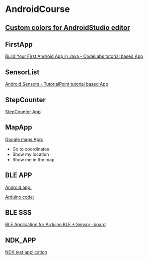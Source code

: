 # AndroidCourse

## [Custom colors for AndroidStudio editor](https://github.com/AleksiMoilanen/AndroidCourse/tree/master/Android%20Studio%20settings)

## FirstApp
[Build Your First Android App in Java - CodeLabs tutorial based App](https://github.com/AleksiMoilanen/AndroidCourse/tree/master/FirstApp)

## SensorList
[Android Sensors - TutorialPoint tutorial based App](https://github.com/AleksiMoilanen/AndroidCourse/tree/master/SensorList)

## StepCounter
[StepCounter App](https://github.com/AleksiMoilanen/AndroidCourse/tree/master/StepCounter)

## MapApp
[Google maps App:](https://github.com/AleksiMoilanen/AndroidCourse/tree/master/MapApp) 
- Go to coordinates
- Show my location
- Show me in the map

## BLE APP
[Android app:](https://github.com/AleksiMoilanen/AndroidCourse/tree/master/BLE/BLE_android)

[Arduino code:](https://github.com/AleksiMoilanen/AndroidCourse/tree/master/BLE/BLE_arduino/BLE)

## BLE SSS
[BLE Application for Arduino BLE + Sensor -board](https://github.com/AleksiMoilanen/AndroidCourse/tree/master/BLE_SSS)

## NDK_APP
[NDK test application](https://github.com/AleksiMoilanen/AndroidCourse/tree/master/NDK_APP)
